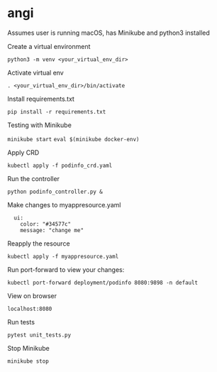 # angi

Assumes user is running macOS, has Minikube and python3 installed

Create a virtual environment

`python3 -m venv <your_virtual_env_dir>`

Activate virtual env

`. <your_virtual_env_dir>/bin/activate`

Install requirements.txt

`pip install -r requirements.txt`

Testing with Minikube

`minikube start`
`eval $(minikube docker-env)`

Apply CRD

`kubectl apply -f podinfo_crd.yaml`

Run the controller

`python podinfo_controller.py &`

Make changes to myappresource.yaml

```
  ui:
    color: "#34577c"
    message: "change me"
```

Reapply the resource

`kubectl apply -f myappresource.yaml`

Run port-forward to view your changes:

`kubectl port-forward deployment/podinfo 8080:9898 -n default`

View on browser

`localhost:8080`

Run tests

`pytest unit_tests.py`

Stop Minikube

`minikube stop`
